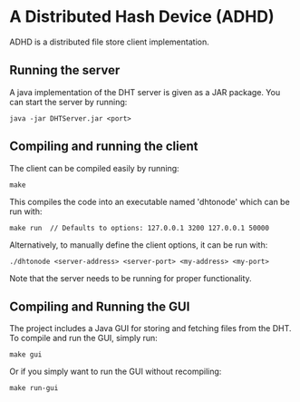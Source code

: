 A Distributed Hash Device (ADHD)
====

ADHD is a distributed file store client implementation.

## Running the server

A java implementation of the DHT server is given as a JAR package.
You can start the server by running:

    java -jar DHTServer.jar <port>

## Compiling and running the client

The client can be compiled easily by running:

    make

This compiles the code into an executable named 'dhtonode' which can be run with:

    make run  // Defaults to options: 127.0.0.1 3200 127.0.0.1 50000

Alternatively, to manually define the client options, it can be run with:
 
    ./dhtonode <server-address> <server-port> <my-address> <my-port>

Note that the server needs to be running for proper functionality.

## Compiling and Running the GUI

The project includes a Java GUI for storing and fetching files from the DHT. To compile and run the GUI, simply run:

    make gui

Or if you simply want to run the GUI without recompiling:

    make run-gui
